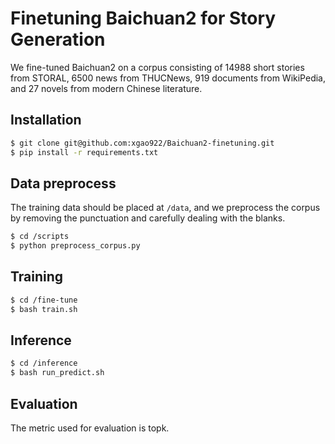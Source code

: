 # Finetuning Baichuan2 for Story Generation

We fine-tuned Baichuan2 on a corpus consisting of 14988 short stories from STORAL, 6500 news from THUCNews, 919 documents from WikiPedia, and 27 novels from modern Chinese literature.

## Installation

``` bash
$ git clone git@github.com:xgao922/Baichuan2-finetuning.git
$ pip install -r requirements.txt
```

## Data preprocess

The training data should be placed at `/data`, and we preprocess the corpus by removing the punctuation and carefully dealing with the blanks.

``` bash
$ cd /scripts
$ python preprocess_corpus.py
```

## Training

``` bash
$ cd /fine-tune
$ bash train.sh
```

## Inference

``` bash
$ cd /inference
$ bash run_predict.sh
```

## Evaluation

The metric used for evaluation is topk.

